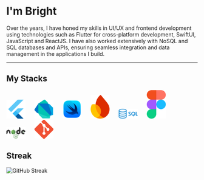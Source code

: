 # I'm Bright
Over the years, I have honed my skills in UI/UX and frontend development using technologies such as Flutter for cross-platform development, SwiftUI, JavaScript and ReactJS. I have also worked extensively with NoSQL and SQL databases and APIs, ensuring seamless integration and data management in the applications I build.

--- 

## My Stacks
<img src="images/flutter.png" alt="Home Screen" width="50" style="padding-right:20px"/>
<img src="images/dart.png" alt="Home Screen" width="50" style="padding-right:20px"/>
<img src="images/swiftui.png" alt="Home Screen" width="50"style="padding-right:20px"/>
<img src="images/firebase.png" alt="Home Screen" width="50"style="padding-right:20px"/>
<img src="images/sql.webp" alt="Home Screen" width="50"style="padding-right:20px"/>
<img src="images/figma.png" alt="Home Screen" width="50" style="padding-right:20px"/>
<img src="images/nodejs.png" alt="Home Screen" width="50" style="padding-right:20px"/>
<img src="images/git.png" alt="Home Screen" width="50" />

<!-- ![Your GitHub stats](https://github-readme-stats.vercel.app/api?username=brightmuk&show_icons=true&theme=radical)

![Top Languages](https://github-readme-stats.vercel.app/api/top-langs/?username=brightmuk&theme=tokyonight) -->

## Streak

![GitHub Streak](https://streak-stats.demolab.com?user=brightmuk&theme=tokyonight&hide_border=true)
